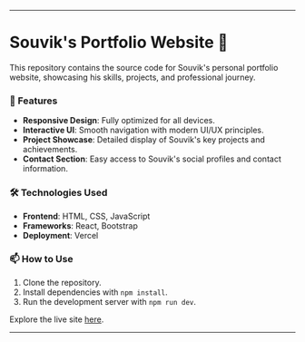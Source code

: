 

---

# Souvik's Portfolio Website 🌟

This repository contains the source code for Souvik's personal portfolio website, showcasing his skills, projects, and professional journey.

### 🚀 Features
- **Responsive Design**: Fully optimized for all devices.
- **Interactive UI**: Smooth navigation with modern UI/UX principles.
- **Project Showcase**: Detailed display of Souvik's key projects and achievements.
- **Contact Section**: Easy access to Souvik's social profiles and contact information.

### 🛠 Technologies Used
- **Frontend**: HTML, CSS, JavaScript
- **Frameworks**: React, Bootstrap
- **Deployment**: Vercel

### 📫 How to Use
1. Clone the repository.
2. Install dependencies with `npm install`.
3. Run the development server with `npm run dev`.

Explore the live site [here](https://souvikb.vercel.app/).

---

